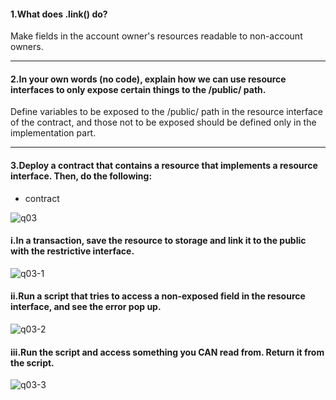 #### 1.What does .link() do?
Make fields in the account owner's resources readable to non-account owners.

---
#### 2.In your own words (no code), explain how we can use resource interfaces to only expose certain things to the /public/ path.
Define variables to be exposed to the /public/ path in the resource interface of the contract, 
and those not to be exposed should be defined only in the implementation part.

---
#### 3.Deploy a contract that contains a resource that implements a resource interface. Then, do the following:

- contract

![q03](https://user-images.githubusercontent.com/104469719/167651203-f616c92f-5b48-4ded-8257-920337eac2af.PNG)

#### i.In a transaction, save the resource to storage and link it to the public with the restrictive interface.

![q03-1](https://user-images.githubusercontent.com/104469719/167651253-d725f324-91fe-4968-b64b-3997bf6f5379.PNG)

#### ii.Run a script that tries to access a non-exposed field in the resource interface, and see the error pop up.

![q03-2](https://user-images.githubusercontent.com/104469719/167651274-fdc9ae6e-5fe2-4f99-8e7d-3dab970cf3b9.PNG)

#### iii.Run the script and access something you CAN read from. Return it from the script.

![q03-3](https://user-images.githubusercontent.com/104469719/167651283-cca1da7b-a9a3-41e8-924a-f93691ac33d9.PNG)
